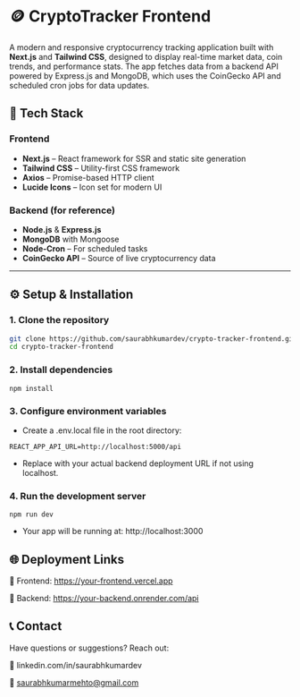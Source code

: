 # 🪙 CryptoTracker Frontend

A modern and responsive cryptocurrency tracking application built with **Next.js** and **Tailwind CSS**, designed to display real-time market data, coin trends, and performance stats. The app fetches data from a backend API powered by Express.js and MongoDB, which uses the CoinGecko API and scheduled cron jobs for data updates.

## 🚀 Tech Stack

### Frontend
- **Next.js** – React framework for SSR and static site generation
- **Tailwind CSS** – Utility-first CSS framework
- **Axios** – Promise-based HTTP client
- **Lucide Icons** – Icon set for modern UI

### Backend (for reference)
- **Node.js** & **Express.js**
- **MongoDB** with Mongoose
- **Node-Cron** – For scheduled tasks
- **CoinGecko API** – Source of live cryptocurrency data

---

## ⚙️ Setup & Installation

### 1. Clone the repository

```bash
git clone https://github.com/saurabhkumardev/crypto-tracker-frontend.git
cd crypto-tracker-frontend
```

### 2. Install dependencies

```
npm install
```

### 3. Configure environment variables

- Create a .env.local file in the root directory:

```
REACT_APP_API_URL=http://localhost:5000/api
```

- Replace with your actual backend deployment URL if not using localhost.

### 4. Run the development server

```
npm run dev
```

- Your app will be running at: http://localhost:3000


## 🌐 Deployment Links
🔗 Frontend: https://your-frontend.vercel.app

🔗 Backend: https://your-backend.onrender.com/api


## 📞 Contact
Have questions or suggestions? Reach out:

💼 linkedin.com/in/saurabhkumardev

📧 saurabhkumarmehto@gmail.com